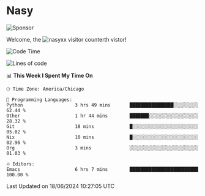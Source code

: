 # Nasy

<!--
<p align="center">
<img height="200" src="https://github-readme-stats.vercel.app/api?username=nasyxx&count_private=true&show_icons=true&theme=dracula&include_all_commits=true"/>
<img height="200" src="https://github-readme-stats.vercel.app/api/top-langs/?username=nasyxx&theme=dracula&hide=html,jupyter+notebook&count_private=true&show_icons=true"/>
</p>

  
----------------
-->

![Sponsor](https://img.shields.io/static/v1.svg?label=Sponsor&message=%E2%9D%A4&logo=GitHub&style=flat&color=pink)
 
Welcome, the ![nasyxx visitor counter](https://count.getloli.com/get/@nasyxx?theme=rule34)th vistor!
 
<!--START_SECTION:waka-->
![Code Time](http://img.shields.io/badge/Code%20Time-4%2C523%20hrs%2027%20mins-blue)

![Lines of code](https://img.shields.io/badge/From%20Hello%20World%20I%27ve%20Written-6.3%20million%20lines%20of%20code-blue)

📊 **This Week I Spent My Time On** 

```text
🕑︎ Time Zone: America/Chicago

💬 Programming Languages: 
Python                   3 hrs 49 mins       ████████████████░░░░░░░░░   62.44 % 
Other                    1 hr 44 mins        ███████░░░░░░░░░░░░░░░░░░   28.32 % 
Git                      18 mins             █░░░░░░░░░░░░░░░░░░░░░░░░   05.02 % 
Nix                      10 mins             █░░░░░░░░░░░░░░░░░░░░░░░░   02.96 % 
Org                      3 mins              ░░░░░░░░░░░░░░░░░░░░░░░░░   01.03 % 

🔥 Editors: 
Emacs                    6 hrs 7 mins        █████████████████████████   100.00 % 
```


 Last Updated on 18/06/2024 10:27:05 UTC
<!--END_SECTION:waka-->

<!-- ![visitors](https://visitor-badge.laobi.icu/badge?page_id=nasyxx.nasyxx) -->

